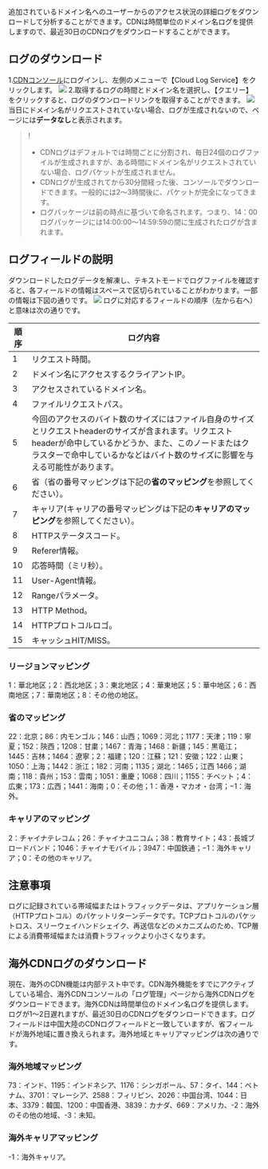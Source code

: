 追加されているドメイン名へのユーザーからのアクセス状況の詳細ログをダウンロードして分析することができます。CDNは時間単位のドメイン名ログを提供しますので、最近30日のCDNログをダウンロードすることができます。

## ログのダウンロード
1.[CDNコンソール](https://console.cloud.tencent.com/cdn)にログインし、左側のメニューで【Cloud Log Service】をクリックします。
![](https://mc.qcloudimg.com/static/img/043e70b6829ce67d6af125b51736b249/1.png)
2.取得するログの時間とドメイン名を選択し、【クエリー】をクリックすると、ログのダウンロードリンクを取得することができます。
![](https://mc.qcloudimg.com/static/img/9d9544788db54ab4c1fb920629be77ab/2.png)
当日にドメイン名がリクエストされていない場合、ログが生成されないので、ページには**データなし**と表示されます。

>!
> + CDNログはデフォルトでは時間ごとに分割され、毎日24個のログファイルが生成されますが、ある時間にドメイン名がリクエストされていない場合、ログパケットが生成されません。
> + CDNログが生成されてから30分間経った後、コンソールでダウンロードできます。一般的には2～3時間後に、パケットが完全になってきます。
> + ログパッケージは前の時点に基づいて命名されます。つまり、14：00ログパッケージには14:00:00〜14:59:59の間に生成されたログが含まれます。

## ログフィールドの説明
ダウンロードしたログデータを解凍し、テキストモードでログファイルを確認すると、各フィールドの情報はスペースで区切られていることがわかります。一部の情報は下図の通りです。
![](https://mc.qcloudimg.com/static/img/a3ef1ea051dc277872ec10a7135872df/logs.png)
ログに対応するフィールドの順序（左から右へ）と意味は次の通りです。

| 順序   | ログ内容                        |
| ---- | --------------------------- |
| 1    | リクエスト時間。                        |
| 2    | ドメイン名にアクセスするクライアントIP。                 |
| 3    | アクセスされているドメイン名。                      |
| 4    | ファイルリクエストパス。                      |
| 5    |今回のアクセスのバイト数のサイズにはファイル自身のサイズとリクエストheaderのサイズが含まれます。リクエストheaderが命中しているかどうか、また、このノードまたはクラスターで命中しているかなどはバイト数のサイズに影響を与える可能性があります。　　　　　|
| 6    | 省（省の番号マッピングは下記の**省のマッピング**を参照してください）。　　|
| 7    | キャリア(キャリアの番号マッピングは下記の**キャリアのマッピング**を参照してください）。　　|
| 8    | HTTPステータスコード。                    |
| 9    | Referer情報。                  |
| 10   | 応答時間（ミリ秒）。                    |
| 11   | User-Agent情報。               |
| 12   | Rangeパラメータ。                    |
| 13   | HTTP Method。                 |
| 14   | HTTPプロトコルロゴ。                    |
| 15   | キャッシュHIT/MISS。                 |

### リージョンマッピング
1：華北地区；2：西北地区；3：東北地区；4：華東地区；5：華中地区；6：西南地区；7：華南地区；8：その他の地区。

### 省のマッピング
22：北京；86：内モンゴル；146：山西；1069：河北；1177：天津；119：寧夏；152：陝西；1208：甘粛；1467：青海；1468：新疆；145：黒竜江；1445：吉林；1464：遼寧；2：福建；120：江蘇；121：安徽；122：山東；1050：上海；1442：浙江；182：河南；1135；湖北：1465；江西  1466；湖南；118：貴州；153：雲南；1051：重慶；1068：四川；1155：チベット；4：広東；173：広西；1441：海南；0：その他；1：香港・マカオ・台湾；−1：海外。

### キャリアのマッピング
2：チャイナテレコム；26：チャイナユニコム；38：教育サイト；43：長城ブロードバンド；1046：チャイナモバイル；3947：中国鉄通；−1：海外キャリア；0：その他のキャリア。

## 注意事項
ログに記録されている帯域幅またはトラフィックデータは、アプリケーション層（HTTPプロトコル）のパケットリターンデータです。TCPプロトコルのパケットロス、スリーウェイハンドシェイク、再送信などのメカニズムのため、TCP層による消費帯域幅または消費トラフィックより小さくなります。

## 海外CDNログのダウンロード
現在、海外のCDN機能は内部テスト中です。CDN海外機能をすでにアクティブしている場合、海外CDNコンソールの「ログ管理」ページから海外CDNログをダウンロードできます。海外CDNは時間単位のドメイン名ログを提供します。ログが1〜2日遅れますが、最近30日のCDNログをダウンロードできます。ログフィールドは中国大陸のCDNログフィールドと一致していますが、省フィールドが海外地域に置き換えられます。海外地域とキャリアマッピングは次の通りです。

### 海外地域マッピング
73：インド、1195：インドネシア、1176：シンガポール、57：タイ、144：ベトナム、3701：マレーシア、2588：フィリピン、2026：中国台湾、1044：日本、3379：韓国、1200：中国香港、3839：カナダ、669：アメリカ、-2：海外のその他の地域、-3：未知。

### 海外キャリアマッピング
-1：海外キャリア。
